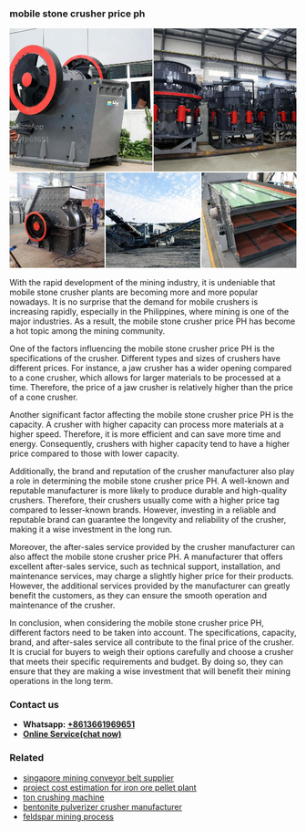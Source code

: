 <h3>mobile stone crusher price ph</h3><img src='1708498132.jpg' alt=''><p>With the rapid development of the mining industry, it is undeniable that mobile stone crusher plants are becoming more and more popular nowadays. It is no surprise that the demand for mobile crushers is increasing rapidly, especially in the Philippines, where mining is one of the major industries. As a result, the mobile stone crusher price PH has become a hot topic among the mining community.</p><p>One of the factors influencing the mobile stone crusher price PH is the specifications of the crusher. Different types and sizes of crushers have different prices. For instance, a jaw crusher has a wider opening compared to a cone crusher, which allows for larger materials to be processed at a time. Therefore, the price of a jaw crusher is relatively higher than the price of a cone crusher.</p><p>Another significant factor affecting the mobile stone crusher price PH is the capacity. A crusher with higher capacity can process more materials at a higher speed. Therefore, it is more efficient and can save more time and energy. Consequently, crushers with higher capacity tend to have a higher price compared to those with lower capacity.</p><p>Additionally, the brand and reputation of the crusher manufacturer also play a role in determining the mobile stone crusher price PH. A well-known and reputable manufacturer is more likely to produce durable and high-quality crushers. Therefore, their crushers usually come with a higher price tag compared to lesser-known brands. However, investing in a reliable and reputable brand can guarantee the longevity and reliability of the crusher, making it a wise investment in the long run.</p><p>Moreover, the after-sales service provided by the crusher manufacturer can also affect the mobile stone crusher price PH. A manufacturer that offers excellent after-sales service, such as technical support, installation, and maintenance services, may charge a slightly higher price for their products. However, the additional services provided by the manufacturer can greatly benefit the customers, as they can ensure the smooth operation and maintenance of the crusher.</p><p>In conclusion, when considering the mobile stone crusher price PH, different factors need to be taken into account. The specifications, capacity, brand, and after-sales service all contribute to the final price of the crusher. It is crucial for buyers to weigh their options carefully and choose a crusher that meets their specific requirements and budget. By doing so, they can ensure that they are making a wise investment that will benefit their mining operations in the long term.</p><h3>Contact us</h3><ul><li><strong>Whatsapp:&nbsp;<a href="https://wa.me/8613661969651">+8613661969651</a></strong></li><li><a href="https://swt.shibang-china.com/?git&amp;zhl&amp;mobile stone crusher price ph"><strong>Online Service(chat now)</strong></a></li></ul><h3>Related</h3><ul><li><a href='singapore mining conveyor belt supplier.md'>singapore mining conveyor belt supplier</a></li><li><a href='project cost estimation for iron ore pellet plant.md'>project cost estimation for iron ore pellet plant</a></li><li><a href='ton crushing machine.md'>ton crushing machine</a></li><li><a href='bentonite pulverizer crusher manufacturer.md'>bentonite pulverizer crusher manufacturer</a></li><li><a href='feldspar mining process.md'>feldspar mining process</a></li></ul>
